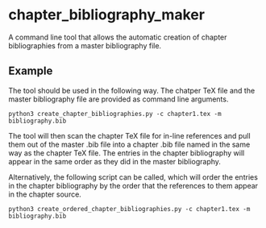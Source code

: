 # chapter_bibliography_maker
A command line tool that allows the automatic creation of chapter bibliographies from a master bibliography file.

## Example

The tool should be used in the following way. The chatper TeX file and the master bibliography file are provided as command line arguments.

```
python3 create_chapter_bibliographies.py -c chapter1.tex -m bibliography.bib
```

The tool will then scan the chapter TeX file for in-line references and pull them out of the master .bib file into a chapter .bib file named in the same way as the chapter TeX file.
The entries in the chapter bibliography will appear in the same order as they did in the master bibliography.

Alternatively, the following script can be called, which will order the entries in the chapter bibliography by the order that
the references to them appear in the chapter source.

```
python3 create_ordered_chapter_bibliographies.py -c chapter1.tex -m bibliography.bib
```
